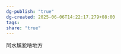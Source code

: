 ```yaml
---
dg-publish: "true"
dg-created: 2025-06-06T14:22:17.279+08:00
tags: 
share: "true"
---
```


阿水尴尬啥地方

